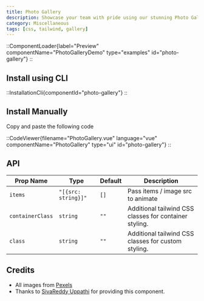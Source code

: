 ```yaml
---
title: Photo Gallery
description: Showcase your team with pride using our stunning Photo Gallery Component.
category: Miscellaneous
tags: [css, tailwind, gallery]
---
```


::ComponentLoader{label="Preview" componentName="PhotoGalleryDemo" type="examples" id="photo-gallery"}
::

## Install using CLI

::InstallationCli{componentId="photo-gallery"}
::

## Install Manually

Copy and paste the following code

::CodeViewer{filename="PhotoGallery.vue" language="vue" componentName="PhotoGallery" type="ui" id="photo-gallery"}
::

## API

| Prop Name        | Type                | Default | Description                                            |
| ---------------- | ------------------- | ------- | ------------------------------------------------------ |
| `items`          | `"[{src: string}]"` | `[]`    | Pass items / image src to animate                      |
| `containerClass` | `string`            | `""`    | Additional tailwind CSS classes for container styling. |
| `class`          | `string`            | `""`    | Additional tailwind CSS classes for custom styling.    |

## Credits

- All images from [Pexels](https://www.pexels.com/@soldiervip/)
- Thanks to [SivaReddy Uppathi](https://github.com/sivareddyuppathi) for providing this component.
